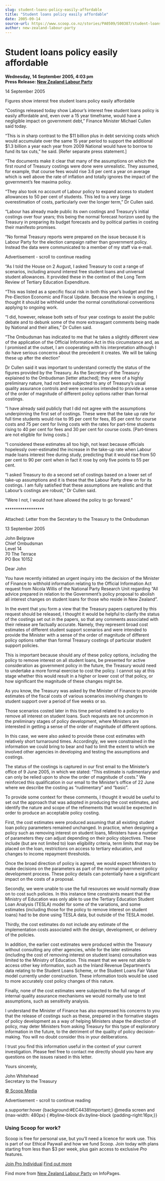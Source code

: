 ```yaml
---
slug: student-loans-policy-easily-affordable
title: "Student loans policy easily affordable"
date: 2005-09-14
source-url: https://www.scoop.co.nz/stories/PA0509/S00387/student-loans-policy-easily-affordable.htm
author: new-zealand-labour-party
---
```

Student loans policy easily affordable
======================================

**Wednesday, 14 September 2005, 4:03 pm**  
**Press Release: [New Zealand Labour Party](https://info.scoop.co.nz/New_Zealand_Labour_Party)**

14 September 2005

Figures show interest free student loans policy easily affordable

“Costings released today show Labour’s interest free student loans policy is easily affordable and, even over a 15 year timeframe, would have a negligible impact on government debt,” Finance Minister Michael Cullen said today.

“This is in sharp contrast to the $11 billion plus in debt servicing costs which would accumulate over the same 15 year period to support the additional $1.3 billion a year each year from 2009 National would have to borrow to fund its tax cuts,” he said. \[Refer separate press statement.\]

“The documents make it clear that many of the assumptions on which the first round of Treasury costings were done were unrealistic. They assumed, for example, that course fees would rise 3.6 per cent a year on average which is well above the rate of inflation and totally ignores the impact of the government’s fee maxima policy.

“They also took no account of Labour policy to expand access to student allowances to 50 per cent of students. This led to a very large overestimation of costs, particularly over the longer term,” Dr Cullen said.

“Labour has already made public its own costings and Treasury’s initial costings over four years; this being the normal forecast horizon used by the Treasury in preparing its budget forecasts and by political parties in costing their manifesto promises.

“No formal Treasury reports were prepared on the issue because it is Labour Party for the election campaign rather than government policy. Instead the data were communicated to a member of my staff via e-mail.

Advertisement - scroll to continue reading





“As I told the House on 2 August, I asked Treasury to cost a range of scenarios, including around interest free student loans and universal student allowances. It provided these in the context of the Long Term Review of Tertiary Education Expenditure.

“This was listed as a specific fiscal risk in both this year’s budget and the Pre-Election Economic and Fiscal Update. Because the review is ongoing, I thought it should be withheld under the normal constitutional conventions applying to ongoing work.

“I did, however, release both sets of four year costings to assist the public debate and to debunk some of the more extravagant comments being made by National and their allies,” Dr Cullen said.

“The Ombudsman has indicated to me that he takes a slightly different view of the application of the Official Information Act in this circumstance and, as I promised at the outset, I am cooperating with his interpretation although I do have serious concerns about the precedent it creates. We will be taking these up after the election”

Dr Cullen said it was important to understand correctly the status of the figures provided by the Treasury. As the Secretary of the Treasury explained to the Ombudsman \[letter attached\]; they were of a highly preliminary nature, had not been subjected to any of Treasury’s usual quality assurance controls and were scenarios intended to provide a sense of the order of magnitude of different policy options rather than formal costings.

“I have already said publicly that I did not agree with the assumptions underpinning the first set of costings. These were that the take up rate for full time students would rise to 95 per cent for fees, 85 per cent for course costs and 75 per cent for living costs with the rates for part-time students rising to 40 per cent for fees and 30 per cent for course costs. \[Part-timers are not eligible for living costs.\]

“I considered these estimates all too high, not least because officials hopelessly over-estimated the increase in the take-up rate when Labour made loans interest free during study, predicting that it would rise from 50 per cent to 90 per cent when in fact it rose by only five points to 55 per cent.

“I asked Treasury to do a second set of costings based on a lower set of take-up assumptions and it is these that the Labour Party drew on for its costings. I am fully satisfied that these assumptions are realistic and that Labour’s costings are robust,” Dr Cullen said.

“Were I not, I would not have allowed the policy to go forward.”

\*\*\*\*\*\*\*\*\*\*\*\*\*\*\*\*\*\*

Attached: Letter from the Secretary to the Treasury to the Ombudsman

13 September 2005

  
John Belgrave  
Chief Ombudsman  
Level 14  
70 The Terrace  
PO Box 10152

  
Dear John

You have recently initiated an urgent inquiry into the decision of the Minister of Finance to withhold information relating to the Official Information Act request from Nicola Willis of the National Party Research Unit regarding “All advice prepared in relation to the Government’s policy proposal to abolish all interest changes on student loans for those who reside in New Zealand”.

In the event that you form a view that the Treasury papers captured by this request should be released, I thought it would be helpful to clarify the status of the costings set out in the papers, so that any comments associated with their release are factually accurate. Namely, they represent broad cost estimates of different student support scenarios and were intended to provide the Minister with a sense of the order of magnitude of different policy options rather than formal Treasury costings of particular student support policies.

This is important because should any of these policy options, including the policy to remove interest on all student loans, be presented for active consideration as government policy in the future, the Treasury would need to undertake a more formal exercise to cost the policy. I cannot say at this stage whether this would result in a higher or lower cost of that policy, or how significant the magnitude of these changes might be.

As you know, the Treasury was asked by the Minister of Finance to provide estimates of the fiscal costs of various scenarios involving changes to student support over a period of five weeks or so.

Those scenarios costed later in this time period related to a policy to remove all interest on student loans. Such requests are not uncommon in the preliminary stages of policy development, where Ministers are interested in getting a sense of the order of magnitude of different options.

In this case, we were also asked to provide these cost estimates with relatively short turnaround times. Accordingly, we were constrained in the information we could bring to bear and had to limit the extent to which we involved other agencies in developing and testing the assumptions and costings.

The status of the costings is captured in our first email to the Minister’s office of 9 June 2005, in which we stated: “This estimate is rudimentary and can only be relied upon to show the order of magnitude of costs.” We reinforced this qualification in our email to the Minister’s office of 22 June where we describe the costing as “rudimentary” and “basic”.

To provide some context for these comments, I thought it would be useful to set out the approach that was adopted in producing the cost estimates, and identify the nature and scope of the refinements that would be expected in order to produce an acceptable policy costing.

First, the cost estimates were produced assuming that all existing student loan policy parameters remained unchanged. In practice, when designing a policy such as removing interest on student loans, Ministers have a number of parameters they can adjust depending on their policy objectives. These include (but are not limited to) loan eligibility criteria, term limits that may be placed on the loan, restrictions on access to tertiary education, and changes to income repayment thresholds.

Once the broad direction of policy is agreed, we would expect Ministers to make decisions on the parameters as part of the normal government policy development process. These policy details can potentially have a significant impact on the costs of a proposal.

Secondly, we were unable to use the full resources we would normally draw on to cost such policies. In this instance time constraints meant that the Ministry of Education was only able to use the Tertiary Education Student Loan Analysis (TESLA) model for some of the variations, and some estimates (including those for the policy to remove interest on student loans) had to be done using TESLA data, but outside of the TESLA model.

Thirdly, the cost estimates do not include any estimate of the implementation costs associated with the design, development, or delivery of the policies.

In addition, the earlier cost estimates were produced within the Treasury without consulting any other agencies, while for the later estimates (including the cost of removing interest on student loans) consultation was limited to the Ministry of Education. This meant that we were not able to access other key information, such as the Inland Revenue Department’s data relating to the Student Loans Scheme, or the Student Loans Fair Value model currently under construction. These information tools would be used to more accurately cost policy changes of this nature.

Finally, none of the cost estimates were subjected to the full range of internal quality assurance mechanisms we would normally use to test assumptions, such as sensitivity analysis.

I understand the Minister of Finance has also expressed his concerns to you that the release of costings such as these, prepared in the formative stages of policy development as a way of helping Ministers shape the direction of policy, may deter Ministers from asking Treasury for this type of exploratory information in the future, to the detriment of the quality of policy decision-making. You will no doubt consider this in your deliberations.

I trust you find this information useful in the context of your current investigation. Please feel free to contact me directly should you have any questions on the issues raised in this letter.

Yours sincerely,

John Whitehead  
Secretary to the Treasury  

[© Scoop Media](http://www.scoop.co.nz/about/terms.html)  

Advertisement - scroll to continue reading



a.supporter:hover {background:#EC4438!important;} @media screen and (max-width: 480px) { #byline-block div.byline-block {padding-right:16px;}}

### Using Scoop for work?

Scoop is free for personal use, but you’ll need a licence for work use. This is part of our Ethical Paywall and how we fund Scoop. Join today with plans starting from less than $3 per week, plus gain access to exclusive _Pro_ features.  
  
[Join Pro Individual](https://pro.scoop.co.nz/Individual/?from=ProIn24) [Find out more](https://pro.scoop.co.nz/using-scoop-for-work/?from=ProIn24)

Find more from [New Zealand Labour Party](https://info.scoop.co.nz/New_Zealand_Labour_Party) on InfoPages.